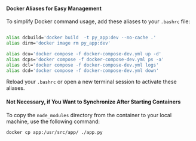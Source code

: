 #### Docker Aliases for Easy Management
To simplify Docker command usage, add these aliases to your `.bashrc` file:

```bash

alias dcbuild='docker build  -t py_app:dev --no-cache .'
alias dirm='docker image rm py_app:dev'

alias dcu='docker compose -f docker-compose-dev.yml up -d'
alias dcps='docker compose -f docker-compose-dev.yml ps -a'
alias dcl='docker compose -f docker-compose-dev.yml logs'
alias dcd='docker compose -f docker-compose-dev.yml down'


```

Reload your `.bashrc` or open a new terminal session to activate these aliases.

#### Not Necessary, if You Want to Synchronize After Starting Containers 
To copy the `node_modules` directory from the container to your local machine, use the following command:

```bash
docker cp app:/usr/src/app/ ./app.py
```
